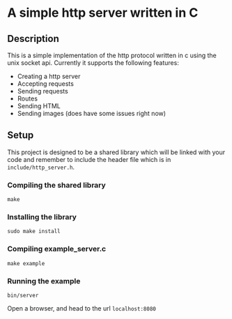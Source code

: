 # A simple http server written in C

## Description
This is a simple implementation of the http protocol written in c using the unix socket api.
Currently it supports the following features:

* Creating a http server
* Accepting requests
* Sending requests
* Routes
* Sending HTML
* Sending images (does have some issues right now)

## Setup
This project is designed to be a shared library which will be linked with your code
and remember to include the header file which is in `include/http_server.h`.

### Compiling the shared library
`make`

### Installing the library
`sudo make install`

### Compiling example_server.c
`make example`

### Running the example
`bin/server`

Open a browser, and head to the url `localhost:8080`

